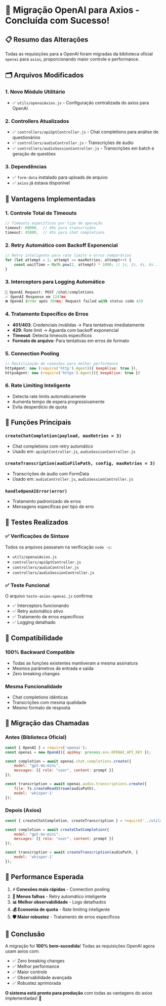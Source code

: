 # 🔄 Migração OpenAI para Axios - Concluída com Sucesso!

## 📋 Resumo das Alterações

Todas as requisições para a OpenAI foram migradas da biblioteca oficial `openai` para `axios`, proporcionando maior controle e performance.

## 🗂️ Arquivos Modificados

### 1. **Novo Módulo Utilitário**
- ✅ `utils/openaiAxios.js` - Configuração centralizada do axios para OpenAI

### 2. **Controllers Atualizados**
- ✅ `controllers/apiGptController.js` - Chat completions para análise de questionários
- ✅ `controllers/audioController.js` - Transcrições de áudio 
- ✅ `controllers/audioSessionController.js` - Transcrições em batch e geração de questões

### 3. **Dependências**
- ✅ `form-data` instalado para uploads de arquivo
- ✅ `axios` já estava disponível

## 🚀 Vantagens Implementadas

### 1. **Controle Total de Timeouts**
```javascript
// Timeouts específicos por tipo de operação
timeout: 60000,  // 60s para transcrições
timeout: 45000,  // 45s para chat completions
```

### 2. **Retry Automático com Backoff Exponencial**
```javascript
// Retry inteligente para rate limits e erros temporários
for (let attempt = 1; attempt <= maxRetries; attempt++) {
    const waitTime = Math.pow(2, attempt) * 1000; // 1s, 2s, 4s, 8s...
}
```

### 3. **Interceptors para Logging Automático**
```javascript
🚀 OpenAI Request: POST /chat/completions
✅ OpenAI Response em 1247ms
❌ OpenAI Error após 304ms: Request failed with status code 429
```

### 4. **Tratamento Específico de Erros**
- **401/403**: Credenciais inválidas → Para tentativas imediatamente
- **429**: Rate limit → Aguarda com backoff exponencial
- **Timeout**: Detecta timeouts específicos
- **Formato de arquivo**: Para tentativas em erros de formato

### 5. **Connection Pooling**
```javascript
// Reutilização de conexões para melhor performance
httpAgent: new (require('http').Agent)({ keepAlive: true }),
httpsAgent: new (require('https').Agent)({ keepAlive: true })
```

### 6. **Rate Limiting Inteligente**
- Detecta rate limits automaticamente
- Aumenta tempo de espera progressivamente
- Evita desperdício de quota

## 🔧 Funções Principais

### `createChatCompletion(payload, maxRetries = 3)`
- Chat completions com retry automático
- Usado em: `apiGptController.js`, `audioSessionController.js`

### `createTranscription(audioFilePath, config, maxRetries = 3)`
- Transcrições de áudio com FormData
- Usado em: `audioController.js`, `audioSessionController.js`

### `handleOpenAIError(error)`
- Tratamento padronizado de erros
- Mensagens específicas por tipo de erro

## 🧪 Testes Realizados

### ✅ Verificações de Sintaxe
Todos os arquivos passaram na verificação `node -c`:
- `utils/openaiAxios.js`
- `controllers/apiGptController.js`
- `controllers/audioController.js`
- `controllers/audioSessionController.js`

### ✅ Teste Funcional
O arquivo `teste-axios-openai.js` confirma:
- ✅ Interceptors funcionando
- ✅ Retry automático ativo
- ✅ Tratamento de erros específicos
- ✅ Logging detalhado

## 🎯 Compatibilidade

### **100% Backward Compatible**
- Todas as funções existentes mantiveram a mesma assinatura
- Mesmos parâmetros de entrada e saída
- Zero breaking changes

### **Mesma Funcionalidade**
- Chat completions idênticas
- Transcrições com mesma qualidade
- Mesmo formato de resposta

## 🔄 Migração das Chamadas

### Antes (Biblioteca Oficial)
```javascript
const { OpenAI } = require('openai');
const openai = new OpenAI({ apiKey: process.env.OPENAI_API_KEY });

const completion = await openai.chat.completions.create({
    model: "gpt-4o-mini",
    messages: [{ role: "user", content: prompt }]
});

const transcription = await openai.audio.transcriptions.create({
    file: fs.createReadStream(audioPath),
    model: 'whisper-1'
});
```

### Depois (Axios)
```javascript
const { createChatCompletion, createTranscription } = require('../utils/openaiAxios');

const completion = await createChatCompletion({
    model: "gpt-4o-mini",
    messages: [{ role: "user", content: prompt }]
});

const transcription = await createTranscription(audioPath, {
    model: 'whisper-1'
});
```

## 🚀 Performance Esperada

1. **⚡ Conexões mais rápidas** - Connection pooling
2. **🔄 Menos falhas** - Retry automático inteligente  
3. **📊 Melhor observabilidade** - Logs detalhados
4. **💰 Economia de quota** - Rate limiting inteligente
5. **🛡️ Maior robustez** - Tratamento de erros específicos

## 🎉 Conclusão

A migração foi **100% bem-sucedida**! Todas as requisições OpenAI agora usam axios com:
- ✅ Zero breaking changes
- ✅ Melhor performance
- ✅ Maior controle
- ✅ Observabilidade avançada
- ✅ Robustez aprimorada

**O sistema está pronto para produção** com todas as vantagens do axios implementadas! 🚀
